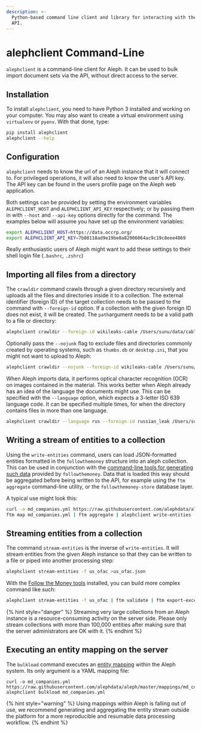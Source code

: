 ```yaml
---
description: >-
  Python-based command line client and library for interacting with the Aleph
  API.
---
```


# alephclient Command-Line

`alephclient` is a command-line client for Aleph. It can be used to bulk import document sets via the API, without direct access to the server.

## Installation

To install `alephclient`, you need to have Python 3 installed and working on your computer. You may also want to create a virtual environment using `virtualenv` or `pyenv`. With that done, type:

```bash
pip install alephclient
alephclient --help
```

## Configuration

`alephclient` needs to know the url of an Aleph instance that it will connect to. For privileged operations, it will also need to know the user's API key. The API key can be found in the users profile page on the Aleph web application.

Both settings can be provided by setting the environment variables `ALEPHCLIENT_HOST` and `ALEPHCLIENT_API_KEY` respectively; or by passing them in with `--host` and `--api-key` options directly for the command. The examples below will assume you have set up the environment variables:

```bash
export ALEPHCLIENT_HOST=https://data.occrp.org/
export ALEPHCLIENT_API_KEY=7b08118ad9e19be0a82906064ac9c19c8eee4869
```

Really enthusiastic users of Aleph might want to add these settings to their shell login file \(`.bashrc`, `.zshrc`\)

## Importing all files from a directory

The `crawldir` command crawls through a given directory recursively and uploads all the files and directories inside it to a collection. The external identifier \(foreign ID\) of the target collection needs to be passed to the command with `--foreign-id` option. If a collection with the given foreign ID does not exist, it will be created. The `path`argument needs to be a valid path to a file or directory:

```bash
alephclient crawldir --foreign-id wikileaks-cable /Users/sunu/data/cable
```

Optionally pass the `--nojunk` flag to exclude files and directories commonly created by operating systems, such as `thumbs.db` or `desktop.ini`, that you might not want to upload to Aleph:

```bash
alephclient crawldir --nojunk --foreign-id wikileaks-cable /Users/sunu/data/cable
```

When Aleph imports data, it performs optical character recognition \(OCR\) on images contained in the material. This works better when Aleph already has an idea of the language the documents might use. This can be specified with the `--language` option, which expects a 3-letter ISO 639 language code. It can be specified multiple times, for when the directory contains files in more than one language.

```bash
alephclient crawldir --language rus --foreign-id russian_leak /Users/sunu/data/russian_leak
```

## Writing a stream of entities to a collection

Using the `write-entities` command, users can load JSON-formatted entities formatted in the `followthemoney` structure into an aleph collection. This can be used in conjunction with the [command-line tools for generating such data](followthemoney/ftm.md) provided by `followthemoney`. Data that is loaded this way should be aggregated before being written to the API, for example using the `ftm aggregate` command-line utility, or the `followthemoney-store` database layer.

A typical use might look this:

```bash
curl -o md_companies.yml https://raw.githubusercontent.com/alephdata/aleph/master/mappings/md_companies.yml
ftm map md_companies.yml | ftm aggregate | alephclient write-entities -f md_companies
```

## **Streaming entities from a collection**

The command `stream-entities` is the inverse of `write-entities`. It will stream entities from the given Aleph instance so that they can be written to a file or piped into another processing step:

```bash
alephclient stream-entities -f us_ofac >us_ofac.json
```

With the [Follow the Money tools](followthemoney/ftm.md) installed, you can build more complex command like such:

```bash
alephclient stream-entities -f us_ofac | ftm validate | ftm export-excel -o OFAC.xlsx
```

{% hint style="danger" %}
Streaming very large collections from an Aleph instance is a resource-consuming activity on the server side. Please only stream collections with more than 100,000 entities after making sure that the server administrators are OK with it.
{% endhint %}

## **Executing an entity mapping on the server**

The `bulkload` command executes an [entity mapping](mappings.md) within the Aleph system. Its only argument is a YAML mapping file:

```text
curl -o md_companies.yml https://raw.githubusercontent.com/alephdata/aleph/master/mappings/md_companies.yml
alephclient bulkload md_companies.yml
```

{% hint style="warning" %}
Using mappings within Aleph is falling out of use, we recommend generating and aggregating the entity stream outside the platform for a more reproducible and resumable data processing workflow.
{% endhint %}

